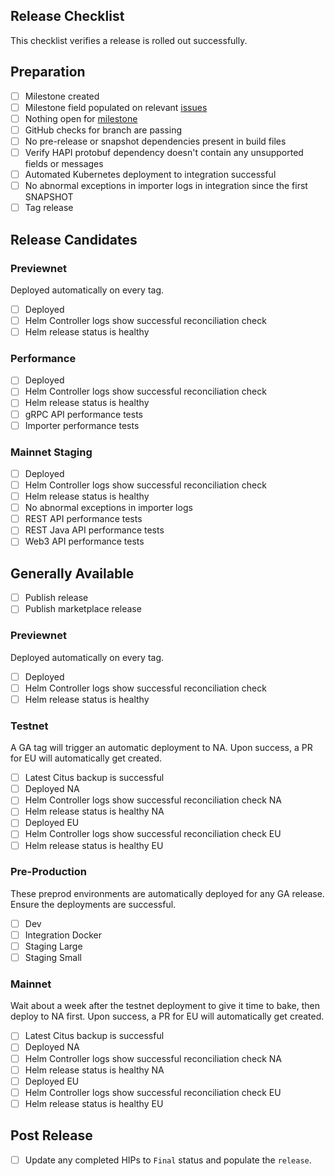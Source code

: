 ## Release Checklist

This checklist verifies a release is rolled out successfully.

## Preparation

- [ ] Milestone created
- [ ] Milestone field populated on relevant [issues](https://github.com/hiero-ledger/hiero-mirror-node/issues?q=is%3Aclosed+no%3Amilestone+sort%3Aupdated-desc)
- [ ] Nothing open for [milestone](https://github.com/hiero-ledger/hiero-mirror-node/issues?q=is%3Aopen+sort%3Aupdated-desc+milestone%3A0.130.0)
- [ ] GitHub checks for branch are passing
- [ ] No pre-release or snapshot dependencies present in build files
- [ ] Verify HAPI protobuf dependency doesn't contain any unsupported fields or messages
- [ ] Automated Kubernetes deployment to integration successful
- [ ] No abnormal exceptions in importer logs in integration since the first SNAPSHOT
- [ ] Tag release

## Release Candidates

### Previewnet

Deployed automatically on every tag.

- [ ] Deployed
- [ ] Helm Controller logs show successful reconciliation check
- [ ] Helm release status is healthy

### Performance

- [ ] Deployed
- [ ] Helm Controller logs show successful reconciliation check
- [ ] Helm release status is healthy
- [ ] gRPC API performance tests
- [ ] Importer performance tests

### Mainnet Staging

- [ ] Deployed
- [ ] Helm Controller logs show successful reconciliation check
- [ ] Helm release status is healthy
- [ ] No abnormal exceptions in importer logs
- [ ] REST API performance tests
- [ ] REST Java API performance tests
- [ ] Web3 API performance tests

## Generally Available

- [ ] Publish release
- [ ] Publish marketplace release

### Previewnet

Deployed automatically on every tag.

- [ ] Deployed
- [ ] Helm Controller logs show successful reconciliation check
- [ ] Helm release status is healthy

### Testnet

A GA tag will trigger an automatic deployment to NA. Upon success, a PR for EU will automatically get created.

- [ ] Latest Citus backup is successful
- [ ] Deployed NA
- [ ] Helm Controller logs show successful reconciliation check NA
- [ ] Helm release status is healthy NA
- [ ] Deployed EU
- [ ] Helm Controller logs show successful reconciliation check EU
- [ ] Helm release status is healthy EU

### Pre-Production

These preprod environments are automatically deployed for any GA release. Ensure the deployments are successful.

- [ ] Dev
- [ ] Integration Docker
- [ ] Staging Large
- [ ] Staging Small

### Mainnet

Wait about a week after the testnet deployment to give it time to bake, then deploy to NA first. Upon success, a PR for
EU will automatically get created.

- [ ] Latest Citus backup is successful
- [ ] Deployed NA
- [ ] Helm Controller logs show successful reconciliation check NA
- [ ] Helm release status is healthy NA
- [ ] Deployed EU
- [ ] Helm Controller logs show successful reconciliation check EU
- [ ] Helm release status is healthy EU

## Post Release

- [ ] Update any completed HIPs to `Final` status and populate the `release`.
